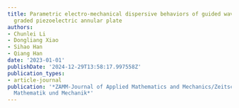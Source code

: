```yaml
---
title: Parametric electro-mechanical dispersive behaviors of guided waves in the functionally
  graded piezoelectric annular plate
authors:
- Chunlei Li
- Dongliang Xiao
- Sihao Han
- Qiang Han
date: '2023-01-01'
publishDate: '2024-12-29T13:58:17.997558Z'
publication_types:
- article-journal
publication: '*ZAMM-Journal of Applied Mathematics and Mechanics/Zeitschrift für Angewandte
  Mathematik und Mechanik*'
---
```

